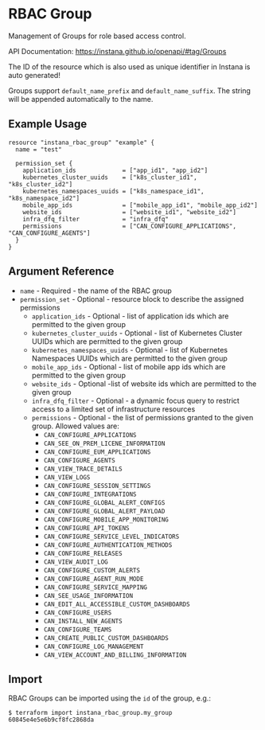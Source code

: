 # RBAC Group

Management of Groups for role based access control.

API Documentation: <https://instana.github.io/openapi/#tag/Groups>

The ID of the resource which is also used as unique identifier in Instana is auto generated!

Groups support `default_name_prefix` and `default_name_suffix`. The string will be appended automatically to the name.

## Example Usage

```hcl
resource "instana_rbac_group" "example" {
  name = "test"

  permission_set {
    application_ids             = ["app_id1", "app_id2"]
    kubernetes_cluster_uuids    = ["k8s_cluster_id1", "k8s_cluster_id2"]
    kubernetes_namespaces_uuids = ["k8s_namespace_id1", "k8s_namespace_id2"]
    mobile_app_ids              = ["mobile_app_id1", "mobile_app_id2"]
    website_ids                 = ["website_id1", "website_id2"]
    infra_dfq_filter            = "infra_dfq"
    permissions                 = ["CAN_CONFIGURE_APPLICATIONS", "CAN_CONFIGURE_AGENTS"]
  }
}
``` 

## Argument Reference

* `name` - Required - the name of the RBAC group
* `permission_set` - Optional - resource block to describe the assigned permissions
    * `application_ids` - Optional - list of application ids which are permitted to the given group
    * `kubernetes_cluster_uuids` - Optional - list of Kubernetes Cluster UUIDs which are permitted to the given group
    * `kubernetes_namespaces_uuids` - Optional - list of Kubernetes Namespaces UUIDs which are permitted to the given
      group
    * `mobile_app_ids` - Optional - list of mobile app ids which are permitted to the given group
    * `website_ids` - Optional -list of website ids which are permitted to the given group
    * `infra_dfq_filter` - Optional - a dynamic focus query to restrict access to a limited set of infrastructure
      resources
    * `permissions` - Optional - the list of permissions granted to the given group. Allowed values
      are: 
      * `CAN_CONFIGURE_APPLICATIONS`
      * `CAN_SEE_ON_PREM_LICENE_INFORMATION`
      * `CAN_CONFIGURE_EUM_APPLICATIONS`
      * `CAN_CONFIGURE_AGENTS`
      * `CAN_VIEW_TRACE_DETAILS`
      * `CAN_VIEW_LOGS`
      * `CAN_CONFIGURE_SESSION_SETTINGS`
      * `CAN_CONFIGURE_INTEGRATIONS`
      * `CAN_CONFIGURE_GLOBAL_ALERT_CONFIGS`
      * `CAN_CONFIGURE_GLOBAL_ALERT_PAYLOAD`
      * `CAN_CONFIGURE_MOBILE_APP_MONITORING`
      * `CAN_CONFIGURE_API_TOKENS`
      * `CAN_CONFIGURE_SERVICE_LEVEL_INDICATORS`
      * `CAN_CONFIGURE_AUTHENTICATION_METHODS`
      * `CAN_CONFIGURE_RELEASES`
      * `CAN_VIEW_AUDIT_LOG`
      * `CAN_CONFIGURE_CUSTOM_ALERTS`
      * `CAN_CONFIGURE_AGENT_RUN_MODE`
      * `CAN_CONFIGURE_SERVICE_MAPPING`
      * `CAN_SEE_USAGE_INFORMATION`
      * `CAN_EDIT_ALL_ACCESSIBLE_CUSTOM_DASHBOARDS`
      * `CAN_CONFIGURE_USERS`
      * `CAN_INSTALL_NEW_AGENTS`
      * `CAN_CONFIGURE_TEAMS`
      * `CAN_CREATE_PUBLIC_CUSTOM_DASHBOARDS`
      * `CAN_CONFIGURE_LOG_MANAGEMENT`
      * `CAN_VIEW_ACCOUNT_AND_BILLING_INFORMATION`

## Import

RBAC Groups can be imported using the `id` of the group, e.g.:

```
$ terraform import instana_rbac_group.my_group 60845e4e5e6b9cf8fc2868da
```
